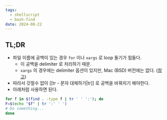 ```yaml
---
tags:
  - shellscript
  - bash-find
date: 2024-08-22
---
```

## TL;DR

- 파일 이름에 공백이 있는 경우 `for` 이나 `xargs` 로 loop 돌기가 힘들다.
	- 이 공백을 delimiter 로 처리하기 때문.
	- `xargs` 의 경우에는 delimiter 옵션이 있지만, Mac (BSD) 버전에는 없다. ([참고](https://stackoverflow.com/a/19773922))
- 따라서 갓절수 없이 [[tr - 문자 대체하기|tr]] 로 공백을 바꿔치기 해야한다.
- 아래처럼 사용하면 된다.

```bash
for f in $(find . -type f | tr ' ' ':'); do
F=$(echo "$f" | tr ':' ' ')
# Do something...
done
```
